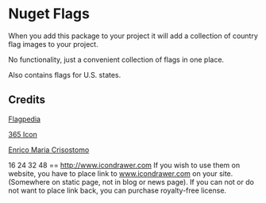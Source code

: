 ﻿# Nuget Flags

When you add this package to your project it will add a collection of country flag images to your project.

No functionality, just a convenient collection of flags in one place.

Also contains flags for U.S. states.

## Credits

[Flagpedia](http://flagpedia.net/download)

[365 Icon](http://365icon.com/icon-styles/ethnic/classic2/)

[Enrico Maria Crisostomo](https://github.com/emcrisostomo/flags)

16 24 32 48 == http://www.icondrawer.com If you wish to use them on website, you have to place link to www.icondrawer.com on your site. (Somewhere on static page, not in blog or news page). If you can not or do not want to place link back, you can purchase royalty-free license.

 
